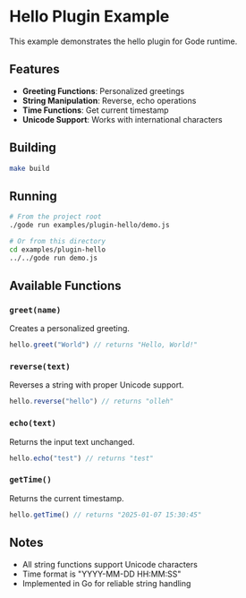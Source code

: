 # Hello Plugin Example

This example demonstrates the hello plugin for Gode runtime.

## Features

- **Greeting Functions**: Personalized greetings
- **String Manipulation**: Reverse, echo operations
- **Time Functions**: Get current timestamp
- **Unicode Support**: Works with international characters

## Building

```bash
make build
```

## Running

```bash
# From the project root
./gode run examples/plugin-hello/demo.js

# Or from this directory
cd examples/plugin-hello
../../gode run demo.js
```

## Available Functions

### `greet(name)`
Creates a personalized greeting.
```javascript
hello.greet("World") // returns "Hello, World!"
```

### `reverse(text)`
Reverses a string with proper Unicode support.
```javascript
hello.reverse("hello") // returns "olleh"
```

### `echo(text)`
Returns the input text unchanged.
```javascript
hello.echo("test") // returns "test"
```

### `getTime()`
Returns the current timestamp.
```javascript
hello.getTime() // returns "2025-01-07 15:30:45"
```

## Notes

- All string functions support Unicode characters
- Time format is "YYYY-MM-DD HH:MM:SS"
- Implemented in Go for reliable string handling